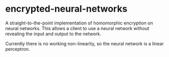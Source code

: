 # encrypted-neural-networks
A straight-to-the-point implementation of homomorphic encryption on neural networks. This allows a client to use a neural network without revealing the input and output to the network.

Currently there is no working non-linearity, so the neural network is a linear perceptron.

